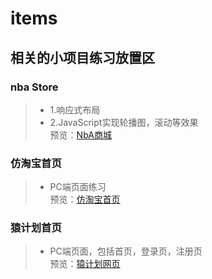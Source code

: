 # items

## 相关的小项目练习放置区
### nba Store  
> * 1.响应式布局  
> * 2.JavaScript实现轮播图，滚动等效果  
预览：[NbA商城](https://spock504.github.io/Item/NBA%E5%95%86%E5%9F%8E/index.html)
### 仿淘宝首页  
> * PC端页面练习  
预览：[仿淘宝首页](https://spock504.com/Item/仿淘宝首页/index.html)
### 猿计划首页
> * PC端页面，包括首页，登录页，注册页  
预览：[猿计划网页](https://spock504.com/Item/猿计划网页/index.html)
